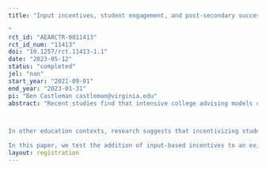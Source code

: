 ```yaml
---
title: "Input incentives, student engagement, and post-secondary success: Experimental evidence from a national college advising program
"
rct_id: "AEARCTR-0011413"
rct_id_num: "11413"
doi: "10.1257/rct.11413-1.1"
date: "2023-05-12"
status: "completed"
jel: "nan"
start_year: "2021-09-01"
end_year: "2023-01-31"
pi: "Ben Castleman castleman@virginia.edu"
abstract: "Recent studies find that intensive college advising models can significantly improve college choice and later success among lower-income students (e.g. Barr and Castleman, 2021; Bettinger and Evans, 2019; Castleman, Deustchlander, and Lohner, 2020).  However, the impacts are more modest for remote advising programs like the CollegePoint initiative (Sullivan et al, 2021). In an attempt to further improve college choice and success, other programs have included a financial incentive component; the evaluations of these programs show that its the combination of the financial incentives and intensive support services that drive the large impacts (Angrist, Lang, and Oreopolous, 2009, Carrell and Sacerdote, 2017).

In other education contexts, research suggests that incentivizing student inputs (e.g. time spent in a learning module) can be more effective and efficient than incentivizing student outputs (e.g. text scores) (Clark et al, 2020; Fryer, 2011, Hirshleifer, 2021). This pattern of findings is likely due to students having a high degree of control over task-oriented inputs, while facing greater uncertainty about outputs that occur further in the future and not possessing the necessary skills to effectively improve the outcomes on which they are assessed on their own. 
In this paper, we test the addition of input-based incentives to an existing remote advising program targeted toward high-achieving, low- to moderate-income high school students. This population is of particular interest due to the high degree of undermatch based on college-quality (Hoxby and Avery, 2013) and the relationship between college quality and social mobility (Chetty et al, 2017). "
layout: registration
---
```


